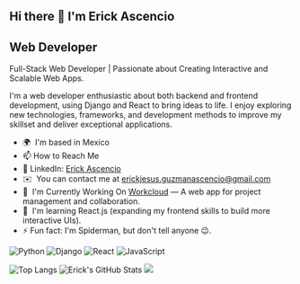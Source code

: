 ## Hi there 👋 I'm Erick Ascencio

<!--
**ErickJGAscencio/ErickJGAscencio** is a ✨ _special_ ✨ repository because its README.md (this file) appears on your GitHub profile.

Here are some ideas to get you started:

- 🔭 I’m currently working on ...
- 🌱 I’m currently learning ...
- 👯 I’m looking to collaborate on ...
- 🤔 I’m looking for help with ...
- 💬 Ask me about ...
- 📫 How to reach me: ...
- 😄 Pronouns: ...
- ⚡ Fun fact: ...
-->

Web Developer
-------------

Full-Stack Web Developer | Passionate about Creating Interactive and Scalable Web Apps. 

I'm a web developer enthusiastic about both backend and frontend development, using Django and React to bring ideas to life. I enjoy exploring new technologies, frameworks, and development methods to improve my skillset and deliver exceptional applications.

*   🌍  I'm based in Mexico
*   📫 How to Reach Me
*   💼 LinkedIn: [Erick Ascencio](https://www.linkedin.com/in/erick-jes%C3%BAs-guzm%C3%A1n-ascencio-60a068159/)
*   ✉️  You can contact me at [erickjesus.guzmanascencio@gmail.com](mailto:erickjesus.guzmanascencio@gmail.com)
*   🚀  I'm Currently Working On [Workcloud](http://workcloud.onrender.com) — A web app for project management and collaboration.
*   🧠  I'm learning React.js (expanding my frontend skills to build more interactive UIs).
*   ⚡ Fun fact: I'm Spiderman, but don't tell anyone 😉.

![Python](https://img.shields.io/badge/Python-3776AB?style=flat&logo=python&logoColor=white)
![Django](https://img.shields.io/badge/Django-092E20?style=flat&logo=django&logoColor=white)
![React](https://img.shields.io/badge/React-61DAFB?style=flat&logo=react&logoColor=black)
![JavaScript](https://img.shields.io/badge/JavaScript-F4DC1C?style=flat&logo=javascript&logoColor=black)


![Top Langs](https://github-readme-stats.vercel.app/api/top-langs/?username=ErickJGAscencio&layout=compact)
![Erick's GitHub Stats](https://github-readme-stats.vercel.app/api?username=ErickJGAscencio&show_icons=true&count_private=true)
![](https://komarev.com/ghpvc/?username=ErickJGAscencio&color=blue)

